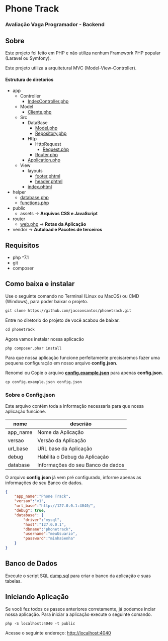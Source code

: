 # Phone Track
### Avaliação Vaga Programador - Backend

## Sobre

Este projeto foi feito em PHP e não utiliza nenhum Framework PHP popular (Laravel ou Symfony).

Este projeto utiliza a arquitetural MVC (Model-View-Controller).

#### Estrutura de diretorios
    
* app
    * Controller
        * [IndexController.php](app/Controller/IndexController.php)
    * Model
        * [Cliente.php](app/Model/Cliente.php)
    * Src
        * DataBase
            * [Model.php](app/Src/DataBase/Model.php)
            * [Repository.php](app/Src/DataBase/Repository.php)
        * Http
            * HttpRequest
                * [Request.php](app/Src/Http/HttpRequest/Request.php)
            * [Router.php](app/Src/Http/Router.php)
        * [Application.php](app/Src/Application.php)
    * View
        * layouts
            * [footer.phtml](app/View/layouts/footer.phtml)
            * [header.phtml](app/View/layouts/header.phtml)
        * [index.phtml](app/View/index.phtml)
* helper
    * [database.php](helper/database.php)
    * [functions.php](helper/functions.php)
* public
    * assets -> **Arquivos CSS e JavaScript**
* router
    * [web.php](router/web.php) -> **Rotas da Aplicação**
* vendor -> **Autoload e Pacotes de terceiros**
    
## Requisitos

* php ^7.1
* git
* composer

## Como baixa e instalar

Use o seguinte comando no Terminal (Linux ou MacOS) ou CMD (Windows), para poder baixar o projeto.

```txt
git clone https://github.com/jacsonsantos/phonetrack.git
```

Entre no diretorio do projeto de você acabou de baixar.

```txt
cd phonetrack
```

Agora vamos instalar nossa aplicacão

```txt
php composer.phar install
```

Para que nossa aplicação funcione perfeitamente precisaremos fazer uma pequena configuração em nosso arquivo **config.json**.

Renomei ou Copie o arquivo **[config.example.json](config.example.json)** para apenas **config.json**.

```txt
cp config.example.json config.json
```

### Sobre o Config.json

Este arquivo contém toda a informação necessaria para que nossa aplicação funcione.

| nome | descrião |
|------|--------|  
|app_name|Nome da Aplicação|
|versao|Versão da Aplicação|
|url_base| URL base da Aplicação|
|debug| Habilita o Debug da Aplicação|
|database| Informações do seu Banco de dados|

O arquivo **config.json** já vem pré configurado, informe apenas as informações de seu Banco de dados.

```json
{
    "app_name":"Phone Track",
    "versao":"v1",
    "url_base":"http://127.0.0.1:4040/",
    "debug": true,
    "database": {
        "driver":"mysql",
        "host":"127.0.0.1",
        "dbname":"phonetrack",
        "username":"meuUsuario",
        "password":"minhaSenha"
    }
}
```

## Banco de Dados

Execute o script SQL [dump.sql](dump.sql) para criar o banco da aplicação e suas tabelas.

## Iniciando Aplicação

Se você fez todos os passos anteriores corretamente, já podemos inciar nossa aplicação.
Para iniciar a aplicação execute o seguinte comando.

```txt
php -S localhost:4040 -t public
```

Acesse o seguinte endereço: [http://localhost:4040](http://localhost:4040)